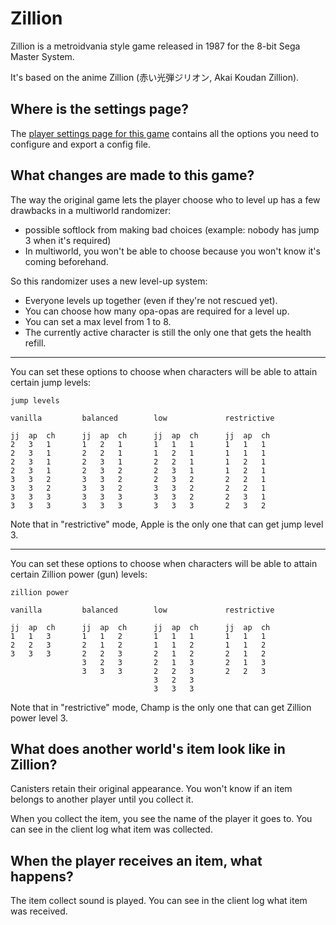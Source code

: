 # Zillion

Zillion is a metroidvania style game released in 1987 for the 8-bit Sega Master System.

It's based on the anime Zillion (赤い光弾ジリオン, Akai Koudan Zillion).

## Where is the settings page?

The [player settings page for this game](../player-settings) contains all the options you need to configure and export a config file.

## What changes are made to this game?

The way the original game lets the player choose who to level up has a few drawbacks in a multiworld randomizer:
 - possible softlock from making bad choices (example: nobody has jump 3 when it's required)
 - In multiworld, you won't be able to choose because you won't know it's coming beforehand.

So this randomizer uses a new level-up system:
 - Everyone levels up together (even if they're not rescued yet).
 - You can choose how many opa-opas are required for a level up.
 - You can set a max level from 1 to 8.
 - The currently active character is still the only one that gets the health refill.

---

You can set these options to choose when characters will be able to attain certain jump levels:

```
jump levels

vanilla         balanced        low             restrictive

jj  ap  ch      jj  ap  ch      jj  ap  ch      jj  ap  ch
2   3   1       1   2   1       1   1   1       1   1   1
2   3   1       2   2   1       1   2   1       1   1   1
2   3   1       2   3   1       2   2   1       1   2   1
2   3   1       2   3   2       2   3   1       1   2   1
3   3   2       3   3   2       2   3   2       2   2   1
3   3   2       3   3   2       3   3   2       2   2   1
3   3   3       3   3   3       3   3   2       2   3   1
3   3   3       3   3   3       3   3   3       2   3   2
```

Note that in "restrictive" mode, Apple is the only one that can get jump level 3.

---

You can set these options to choose when characters will be able to attain certain Zillion power (gun) levels:

```
zillion power

vanilla         balanced        low             restrictive

jj  ap  ch      jj  ap  ch      jj  ap  ch      jj  ap  ch
1   1   3       1   1   2       1   1   1       1   1   1
2   2   3       2   1   2       1   1   2       1   1   2
3   3   3       2   2   3       2   1   2       2   1   2
                3   2   3       2   1   3       2   1   3
                3   3   3       2   2   3       2   2   3
                                3   2   3
                                3   3   3
```

Note that in "restrictive" mode, Champ is the only one that can get Zillion power level 3.

## What does another world's item look like in Zillion?

Canisters retain their original appearance. You won't know if an item belongs to another player until you collect it.

When you collect the item, you see the name of the player it goes to. You can see in the client log what item was collected.

## When the player receives an item, what happens?

The item collect sound is played. You can see in the client log what item was received.
